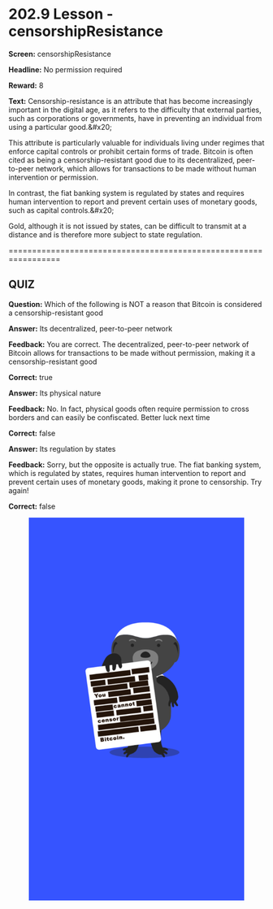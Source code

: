 # 202.9 Lesson - censorshipResistance

**Screen:** censorshipResistance

**Headline:** No permission required

**Reward:** 8

**Text:** Censorship-resistance is an attribute that has become increasingly important in the digital age, as it refers to the difficulty that external parties, such as corporations or governments, have in preventing an individual from using a particular good.&amp;#x20;

This attribute is particularly valuable for individuals living under regimes that enforce capital controls or prohibit certain forms of trade. Bitcoin is often cited as being a censorship-resistant good due to its decentralized, peer-to-peer network, which allows for transactions to be made without human intervention or permission.

In contrast, the fiat banking system is regulated by states and requires human intervention to report and prevent certain uses of monetary goods, such as capital controls.&amp;#x20;

Gold, although it is not issued by states, can be difficult to transmit at a distance and is therefore more subject to state regulation.


=================================================================

## QUIZ

**Question:** Which of the following is NOT a reason that Bitcoin is considered a censorship-resistant good


**Answer:** Its decentralized, peer-to-peer network

**Feedback:** You are correct. The decentralized, peer-to-peer network of Bitcoin allows for transactions to be made without permission, making it a censorship-resistant good

**Correct:** true

**Answer:** Its physical nature

**Feedback:** No. In fact, physical goods often require permission to cross borders and can easily be confiscated. Better luck next time

**Correct:** false

**Answer:** Its regulation by states

**Feedback:** Sorry, but the opposite is actually true. The fiat banking system, which is regulated by states, requires human intervention to report and prevent certain uses of monetary goods, making it prone to censorship. Try again!

**Correct:** false


<figure><img src="../.gitbook/assets/202-09.png" alt=""><figcaption></figcaption></figure>

